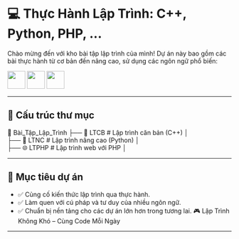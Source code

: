 # 💻 Thực Hành Lập Trình: C++, Python, PHP, ... 

Chào mừng đến với kho bài tập lập trình của mình! Dự án này bao gồm các bài thực hành từ cơ bản đến nâng cao, sử dụng các ngôn ngữ phổ biến:

<p align="left">
  <img src="https://cdn.jsdelivr.net/gh/devicons/devicon/icons/cplusplus/cplusplus-original.svg" width="40" />
  <img src="https://cdn.jsdelivr.net/gh/devicons/devicon/icons/python/python-original.svg" width="40" />
  <img src="https://cdn.jsdelivr.net/gh/devicons/devicon/icons/php/php-original.svg" width="40" />
</p>

---

## 📂 Cấu trúc thư mục
📁 Bài_Tập_Lập_Trình 
├── 📘 LTCB   # Lập trình căn bản (C++) │   
├── 🧠 LTNC   # Lập trình nâng cao (Python) │   
├── 🌐 LTPHP  # Lập trình web với PHP │   

---

## 🚀 Mục tiêu dự án

- ✅ Củng cố kiến thức lập trình qua thực hành.
- ✅ Làm quen với cú pháp và tư duy của nhiều ngôn ngữ.
- ✅ Chuẩn bị nền tảng cho các dự án lớn hơn trong tương lai.
🎮 Lập Trình Không Khó – Cùng Code Mỗi Ngày
---
